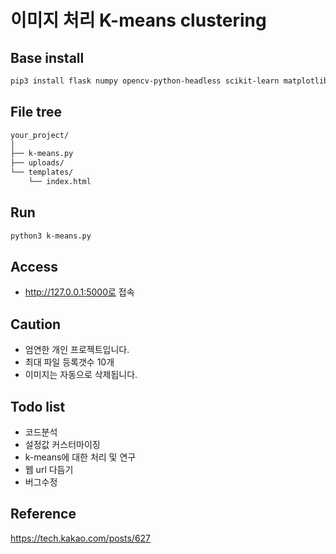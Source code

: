 # 이미지 처리 K-means clustering 

## Base install
```zsh
pip3 install flask numpy opencv-python-headless scikit-learn matplotlib pillow
```

## File tree
```zsh
your_project/
│
├── k-means.py
├── uploads/
└── templates/
    └── index.html
```

## Run
```zsh
python3 k-means.py
```

## Access
- http://127.0.0.1:5000로 접속

## Caution
- 엄연한 개인 프로젝트입니다. 
- 최대 파일 등록갯수 10개
- 이미지는 자동으로 삭제됩니다.

## Todo list
- 코드분석
- 설정값 커스터마이징
- k-means에 대한 처리 및 연구
- 웹 url 다듬기
- 버그수정

## Reference
https://tech.kakao.com/posts/627

